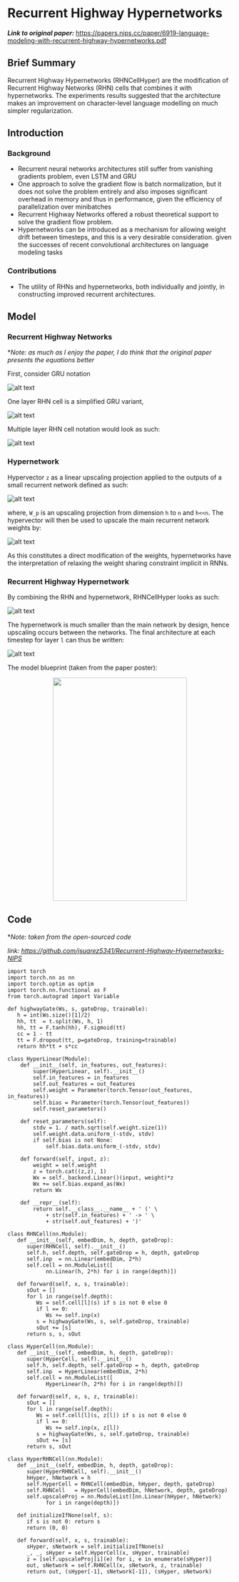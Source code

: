 # Recurrent Highway Hypernetworks

***Link to original paper:*** https://papers.nips.cc/paper/6919-language-modeling-with-recurrent-highway-hypernetworks.pdf

## Brief Summary

Recurrent Highway Hypernetworks (RHNCellHyper) are the modification of Recurrent Highway Networks (RHN) cells that combines it with hypernetworks. The experiments results suggested that the architecture makes an improvement on character-level language modelling on much simpler regularization.

## Introduction

### Background

- Recurrent neural networks architectures still suffer from vanishing gradients problem, even LSTM and GRU
- One approach to solve the gradient flow is batch normalization, but it does not solve the problem entirely and also imposes significant overhead in memory and thus in performance, given the efficiency of parallelization over minibatches
- Recurrent Highway Networks offered a robust theoretical support to solve the gradient flow problem.
- Hypernetworks can be introduced as a mechanism for allowing weight drift between timesteps, and this is a very desirable consideration. given the successes of recent convolutional architectures on language modeling tasks

### Contributions

- The utility of RHNs and hypernetworks, both individually and jointly, in constructing improved recurrent architectures.

## Model

### Recurrent Highway Networks

**Note: as much as I enjoy the paper, I do think that the original paper presents the equations better*

First, consider GRU notation

![alt text][eq1]

One layer RHN cell is a simplified GRU variant,

![alt text][eq2]

Multiple layer RHN cell notation would look as such:

![alt text][eq3]

### Hypernetwork

Hypervector `z` as a linear upscaling projection applied to the outputs of a small recurrent network defined as such:

![alt text][eq4]

where, `W_p` is an upscaling projection from dimension `h` to `n` and `h<<n`. The hypervector will then be used to upscale the main recurrent network weights by:

![alt text][eq5]

As this constitutes a direct modification of the weights, hypernetworks have the interpretation of relaxing the weight sharing constraint implicit in RNNs.

### Recurrent Highway Hypernetwork

By combining the RHN and hypernetwork, RHNCellHyper looks as such:

![alt text][eq6]

The hypernetwork is much smaller than the main network by design, hence upscaling occurs between the networks. The final architecture at each timestep for layer `l` can thus be written:

![alt text][eq7]

The model blueprint (taken from the paper poster):

<p align="center">
  <img style="width:300px; height: 500px;" src="assets/RHHN-blueprint.png"/>
</p>

## Code

**Note: taken from the open-sourced code*

*link: https://github.com/jsuarez5341/Recurrent-Highway-Hypernetworks-NIPS*

```
import torch
import torch.nn as nn
import torch.optim as optim
import torch.nn.functional as F
from torch.autograd import Variable

def highwayGate(Ws, s, gateDrop, trainable):
   h = int(Ws.size()[1]/2)
   hh, tt  = t.split(Ws, h, 1)
   hh, tt = F.tanh(hh), F.sigmoid(tt) 
   cc = 1 - tt
   tt = F.dropout(tt, p=gateDrop, training=trainable)
   return hh*tt + s*cc

class HyperLinear(Module):
    def __init__(self, in_features, out_features):
        super(HyperLinear, self).__init__()
        self.in_features = in_features
        self.out_features = out_features
        self.weight = Parameter(torch.Tensor(out_features, in_features))
        self.bias = Parameter(torch.Tensor(out_features))
        self.reset_parameters()

    def reset_parameters(self):
        stdv = 1. / math.sqrt(self.weight.size(1))
        self.weight.data.uniform_(-stdv, stdv)
        if self.bias is not None:
            self.bias.data.uniform_(-stdv, stdv)

    def forward(self, input, z):
        weight = self.weight
        z = torch.cat((z,z), 1)
        Wx = self._backend.Linear()(input, weight)*z
        Wx += self.bias.expand_as(Wx) 
        return Wx

    def __repr__(self):
        return self.__class__.__name__ + ' (' \
            + str(self.in_features) + ' -> ' \
            + str(self.out_features) + ')'

class RHNCell(nn.Module):
   def __init__(self, embedDim, h, depth, gateDrop):
      super(RHNCell, self).__init__()
      self.h, self.depth, self.gateDrop = h, depth, gateDrop
      self.inp  = nn.Linear(embedDim, 2*h)
      self.cell = nn.ModuleList([
            nn.Linear(h, 2*h) for i in range(depth)])

   def forward(self, x, s, trainable):
      sOut = []
      for l in range(self.depth):
         Ws = self.cell[l](s) if s is not 0 else 0
         if l == 0:
            Ws += self.inp(x) 
         s = highwayGate(Ws, s, self.gateDrop, trainable)
         sOut += [s]
      return s, s, sOut

class HyperCell(nn.Module):
   def __init__(self, embedDim, h, depth, gateDrop):
      super(HyperCell, self).__init__()
      self.h, self.depth, self.gateDrop = h, depth, gateDrop
      self.inp  = HyperLinear(embedDim, 2*h)
      self.cell = nn.ModuleList([
            HyperLinear(h, 2*h) for i in range(depth)])

   def forward(self, x, s, z, trainable):
      sOut = []
      for l in range(self.depth):
         Ws = self.cell[l](s, z[l]) if s is not 0 else 0
         if l == 0:
            Ws += self.inp(x, z[l])
         s = highwayGate(Ws, s, self.gateDrop, trainable)
         sOut += [s]
      return s, sOut

class HyperRHNCell(nn.Module):
   def __init__(self, embedDim, h, depth, gateDrop):
      super(HyperRHNCell, self).__init__()
      hHyper, hNetwork = h
      self.HyperCell = RHNCell(embedDim, hHyper, depth, gateDrop)
      self.RHNCell   = HyperCell(embedDim, hNetwork, depth, gateDrop)
      self.upscaleProj = nn.ModuleList([nn.Linear(hHyper, hNetwork) 
            for i in range(depth)])

   def initializeIfNone(self, s):
      if s is not 0: return s
      return (0, 0)
 
   def forward(self, x, s, trainable):
      sHyper, sNetwork = self.initializeIfNone(s)
      _, _, sHyper = self.HyperCell(x, sHyper, trainable)
      z = [self.upscaleProj[i](e) for i, e in enumerate(sHyper)]
      out, sNetwork = self.RHNCell(x, sNetwork, z, trainable)
      return out, (sHyper[-1], sNetwork[-1]), (sHyper, sNetwork)
```


[eq1]: assets/eq1.png
[eq2]: assets/eq2.png
[eq3]: assets/eq3.png
[eq4]: assets/eq4.png
[eq5]: assets/eq5.png
[eq6]: assets/eq6.png
[eq7]: assets/eq7.png
[RHHN-blueprint]: assets/RHHN-blueprint.png
